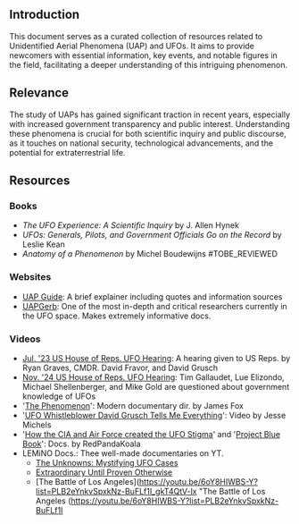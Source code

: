## Introduction
This document serves as a curated collection of resources related to Unidentified Aerial Phenomena (UAP) and UFOs. It aims to provide newcomers with essential information, key events, and notable figures in the field, facilitating a deeper understanding of this intriguing phenomenon.

## Relevance
The study of UAPs has gained significant traction in recent years, especially with increased government transparency and public interest. Understanding these phenomena is crucial for both scientific inquiry and public discourse, as it touches on national security, technological advancements, and the potential for extraterrestrial life.

## Resources

### Books
- *The UFO Experience: A Scientific Inquiry* by J. Allen Hynek
- *UFOs: Generals, Pilots, and Government Officials Go on the Record* by Leslie Kean
- *Anatomy of a Phenomenon* by Michel Boudewijns #TOBE_REVIEWED

### Websites
- [UAP Guide](https://www.uap.guide/ "UAP Guide (https://www.uap.guide/)"): A brief explainer including quotes and information sources
- [UAPGerb](https://www.youtube.com/@UAPGerb/videos "UAPGerb (https://www.youtube.com/@UAPGerb/videos)"): One of the most in-depth and critical researchers currently in the UFO space. Makes extremely informative docs.

### Videos
- [Jul. '23 US House of Reps. UFO Hearing](https://youtu.be/KQ7Dw-739VY "Jul. '23 US House of Reps. UFO Hearing (https://youtu.be/KQ7Dw-739VY)"): A hearing given to US Reps. by Ryan Graves, CMDR. David Fravor, and David Grusch
- [Nov. '24 US House of Reps. UFO Hearing](https://youtu.be/kT2iWKZr0qA "Nov. '24 US House of Reps. UFO Hearing (https://youtu.be/kT2iWKZr0qA)"): Tim Gallaudet, Lue Elizondo, Michael Shellenberger, and Mike Gold are questioned about government knowledge of UFOs
- '[The Phenomenon](https://youtu.be/QyFVqLzGTvY "The Phenomenon (https://youtu.be/QyFVqLzGTvY)")': Modern documentary dir. by James Fox
- '[UFO Whistleblower David Grusch Tells Me Everything](https://youtu.be/kRO5jOa06Qw "UFO Whistleblower David Grusch Tells Me Everything (https://youtu.be/kRO5jOa06Qw)")': Video by Jesse Michels
- '[How the CIA and Air Force created the UFO Stigma](https://rumble.com/v6q9n68-how-the-cia-and-air-force-created-the-ufo-stigma.html "How the CIA and Air Force created the UFO Stigma (https://rumble.com/v6q9n68-how-the-cia-and-air-force-created-the-ufo-stigma.html)")' and '[Project Blue Book](https://rumble.com/v6q9u2k-project-blue-book.html "Project Blue Book (https://rumble.com/v6q9u2k-project-blue-book.html)")': Docs. by RedPandaKoala
- LEMiNO Docs.: Thee well-made documentaries on YT.
  - [The Unknowns: Mystifying UFO Cases](https://youtu.be/fb7T1v_VHpE?list=PLB2eYnkvSpxkNz-BuFLf1I_gkT4QtV-lx "The Unknowns: Mystifying UFO Cases (https://youtu.be/fb7T1v_VHpE?list=PLB2eYnkvSpxkNz-BuFLf1I_gkT4QtV-lx)")
  - [Extraordinary Until Proven Otherwise](https://youtu.be/SpeSpA3e56A?list=PLB2eYnkvSpxkNz-BuFLf1I_gkT4QtV-lx "Extraordinary Until Proven Otherwise (https://youtu.be/SpeSpA3e56A?list=PLB2eYnkvSpxkNz-BuFLf1I_gkT4QtV-lx)")
  - [The Battle of Los Angeles](https://youtu.be/6oY8HIWBS-Y?list=PLB2eYnkvSpxkNz-BuFLf1I_gkT4QtV-lx "The Battle of Los Angeles (https://youtu.be/6oY8HIWBS-Y?list=PLB2eYnkvSpxkNz-BuFLf1I
